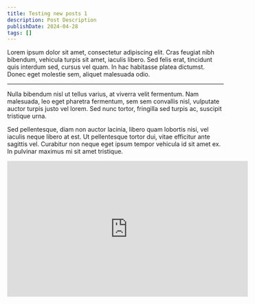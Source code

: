 ```yaml
---
title: Testing new posts 1
description: Post Description
publishDate: 2024-04-28
tags: []
---
```


Lorem ipsum dolor sit amet, consectetur adipiscing elit. Cras feugiat nibh bibendum, vehicula turpis sit amet, iaculis libero. Sed felis erat, tincidunt quis interdum sed, cursus vel quam. In hac habitasse platea dictumst. Donec eget molestie sem, aliquet malesuada odio.

---

Nulla bibendum nisl ut tellus varius, at viverra velit fermentum. Nam malesuada, leo eget pharetra fermentum, sem sem convallis nisl, vulputate auctor turpis justo vel lorem. Sed nunc tortor, fringilla sed turpis ac, suscipit tristique urna.

Sed pellentesque, diam non auctor lacinia, libero quam lobortis nisi, vel iaculis neque libero at est. Ut pellentesque tortor dui, vitae efficitur ante sagittis vel. Curabitur non neque eget ipsum tempor vehicula id sit amet ex. In pulvinar maximus mi sit amet tristique.

<iframe width="560" height="315" src="https://www.youtube.com/embed/9T4N0cIlBUE?si=grfGdOUeldp_MgyZ" title="YouTube video player" frameborder="0" allow="accelerometer; autoplay; clipboard-write; encrypted-media; gyroscope; picture-in-picture; web-share" referrerpolicy="strict-origin-when-cross-origin" allowfullscreen></iframe>
